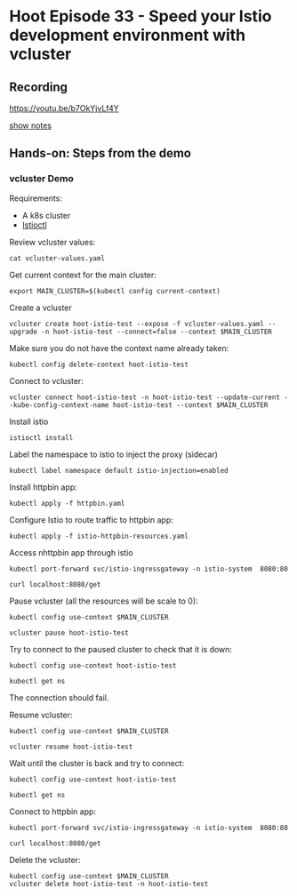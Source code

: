 # Hoot Episode 33 - Speed your Istio development environment with vcluster

## Recording ##
  https://youtu.be/b7OkYjvLf4Y 

[show notes](SHOWNOTES.md)

## Hands-on: Steps from the demo

### vcluster Demo

Requirements:
- A k8s cluster
- [Istioctl](https://istio.io/latest/docs/setup/install/istioctl/)

Review vcluster values:
```
cat vcluster-values.yaml
```

Get current context for the main cluster:
```
export MAIN_CLUSTER=$(kubectl config current-context)
```

Create a vcluster
```
vcluster create hoot-istio-test --expose -f vcluster-values.yaml --upgrade -n hoot-istio-test --connect=false --context $MAIN_CLUSTER
```

Make sure you do not have the context name already taken:
```
kubectl config delete-context hoot-istio-test
```

Connect to vcluster:
```
vcluster connect hoot-istio-test -n hoot-istio-test --update-current --kube-config-context-name hoot-istio-test --context $MAIN_CLUSTER
```

Install istio
```
istioctl install
```

Label the namespace to istio to inject the proxy (sidecar)
```
kubectl label namespace default istio-injection=enabled
```

Install httpbin app:
```
kubectl apply -f httpbin.yaml
```

Configure Istio to route traffic to httpbin app:
```
kubectl apply -f istio-httpbin-resources.yaml
```

Access nhttpbin app through istio
```
kubectl port-forward svc/istio-ingressgateway -n istio-system  8080:80
```

```
curl localhost:8080/get
```

Pause vcluster (all the resources will be scale to 0):
```
kubectl config use-context $MAIN_CLUSTER

vcluster pause hoot-istio-test
```

Try to connect to the paused cluster to check that it is down:
```
kubectl config use-context hoot-istio-test

kubectl get ns
```
The connection should fail.


Resume vcluster:
```
kubectl config use-context $MAIN_CLUSTER

vcluster resume hoot-istio-test
```

Wait until the cluster is back and try to connect:
```
kubectl config use-context hoot-istio-test

kubectl get ns
```

Connect to httpbin app:
```
kubectl port-forward svc/istio-ingressgateway -n istio-system  8080:80
```

```
curl localhost:8080/get
```


Delete the vcluster:
```
kubectl config use-context $MAIN_CLUSTER
vcluster delete hoot-istio-test -n hoot-istio-test
```

